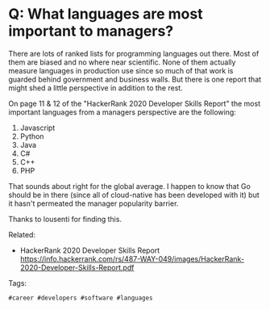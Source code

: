 # Q: What languages are most important to managers?

There are lots of ranked lists for programming languages out there. Most
of them are biased and no where near scientific. None of them actually
measure languages in production use since so much of that work is
guarded behind government and business walls. But there is one report
that might shed a little perspective in addition to the rest.

On page 11 & 12 of the "HackerRank 2020 Developer Skills Report" the
most important languages from a managers perspective are the following:

1. Javascript
1. Python
1. Java
1. C#
1. C++
1. PHP

That sounds about right for the global average. I happen to know that Go
should be in there (since all of cloud-native has been developed with
it) but it hasn't permeated the manager popularity barrier.

Thanks to lousenti for finding this.

Related:

* HackerRank 2020 Developer Skills Report  
  https://info.hackerrank.com/rs/487-WAY-049/images/HackerRank-2020-Developer-Skills-Report.pdf

Tags:

    #career #developers #software #languages 
